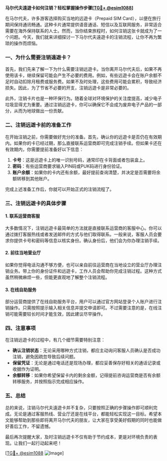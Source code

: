 **马尔代夫遠遊卡如何注销？轻松掌握操作步骤[[TG💪+ @esim1088](https://t.me/s/esim1088)]**

在马尔代夫，许多游客选择购买当地的远遊卡（Prepaid SIM Card），以便在旅行期间保持通讯畅通。这种卡片通常提供语音通话、短信以及互联网服务，非常适合需要在海外保持联系的人士。然而，当你结束旅程时，如何注销这张卡就成为了一个问题。今天，我们就来详细探讨一下马尔代夫遠遊卡的注销流程，让你不再为繁琐的操作而烦恼。

### 一、为什么需要注销遠遊卡？

首先，我们先来了解一下为什么需要注销远遊卡。当你离开马尔代夫后，如果不再使用该卡，继续保留可能会产生不必要的费用。例如，有些远遊卡会在账户余额不足时自动扣除月租费或服务费。如果不及时处理，这些费用可能会累积，导致经济损失。因此，为了节省不必要的开支，注销远遊卡是非常必要的。

此外，注销卡片也是一种环保行为。随着全球对环境保护的关注度提高，减少电子垃圾显得尤为重要。通过注销远遊卡，你可以确保它不会成为废弃电子产品的一部分，从而为地球做出一份贡献。

### 二、注销远遊卡前的准备工作

在开始注销之前，你需要做好充分的准备。首先，确认你的远遊卡是否仍在有效期内。如果你的卡已经过期，那么直接联系运营商即可完成注销手续。但如果卡还在有效期内，你需要提前准备好以下信息：

1. **卡号**：这是远遊卡上的唯一识别号码，通常印在卡背面或者包装盒上。
2. **密码**：有些运营商要求输入PIN码或PUK码进行身份验证。
3. **账户余额**：如果你的卡内还有余额，最好提前查询清楚，并决定是否需要将余额转移到其他账户。

完成上述准备工作后，你就可以开始正式的注销流程了。

### 三、注销远遊卡的具体步骤

#### 1. 联系运营商客服

大多数情况下，注销远遊卡最简单的方法就是直接联系运营商的客服中心。你可以通过拨打客服热线或者发送邮件的方式与他们取得联系。一般来说，客服人员会要求你提供卡号和密码等信息以核实身份。确认身份后，他们会为你办理注销手续。

#### 2. 前往当地营业厅

如果你觉得电话沟通不够方便，也可以亲自前往运营商在当地设立的营业厅办理注销业务。带上你的身份证件和远遊卡，工作人员会帮助你完成注销过程。这种方式虽然稍微麻烦一些，但能更直观地了解整个注销流程。

#### 3. 在线自助服务

部分运营商提供了在线自助服务平台，用户可以通过官方网站登录个人账户进行注销操作。只需按照提示输入相关信息并提交申请即可。不过需要注意的是，在线注销可能需要较长时间才能生效，因此建议尽早操作。

### 四、注意事项

在注销远遊卡的过程中，有几个细节需要特别注意：

- **确认注销状态**：无论采用哪种方式注销，都应主动询问客服人员确认是否成功注销，避免因疏忽导致后续问题。
- **保留凭证**：无论是通过电话还是现场办理，都应妥善保存好相关的通话记录或收据作为证明。
- **余额转移**：如果你希望保留卡内的剩余金额，记得提前咨询运营商是否有余额转移服务，并按照指示完成相应操作。

### 五、总结

总的来说，注销马尔代夫遠遊卡并不复杂，只要按照正确的步骤操作即可顺利完成。无论是通过客服热线、营业厅还是在线平台，都能轻松实现这一目标。希望本文能够帮助到那些即将离开马尔代夫的朋友，让大家在享受美好假期的同时也能做好善后工作，不留遗憾。

最后再次提醒大家，及时注销远遊卡不仅有助于节约成本，更是对环境负责的表现。让我们一起行动起来吧！

[[TG💪+ @esim1088](https://t.me/s/esim1088) ![Image](https://i.postimg.cc/4NQfJmqS/Snipaste-2025-05-13-00-14-12.png)]